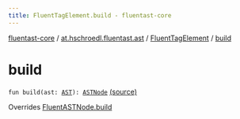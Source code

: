 ```yaml
---
title: FluentTagElement.build - fluentast-core
---
```


[fluentast-core](../../index.html) / [at.hschroedl.fluentast.ast](../index.html) / [FluentTagElement](index.html) / [build](.)

# build

`fun build(ast: `[`AST`](https://help.eclipse.org/neon/topic/org.eclipse.jdt.doc.isv/reference/api/org/eclipse/jdt/core/dom/AST.html)`): `[`ASTNode`](https://help.eclipse.org/neon/topic/org.eclipse.jdt.doc.isv/reference/api/org/eclipse/jdt/core/dom/ASTNode.html) [(source)](http://github.com/hschroedl/fluentast/tree/master/core/at.hschroedl.fluentast/ast/ASTNode.kt#L115)

Overrides [FluentASTNode.build](../-fluent-a-s-t-node/build.html)

